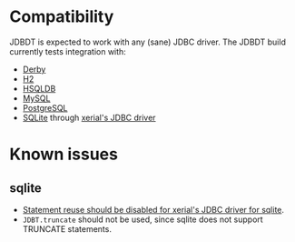 
# Compatibility

JDBDT is expected to work with any (sane) JDBC driver.
The JDBDT build currently tests integration with:

* [Derby](https://db.apache.org/derby)
* [H2](http://www.h2database.com)
* [HSQLDB](http://hsqldb.org)
* [MySQL](http://mysql.com)
* [PostgreSQL](http://postgresql.org)
* [SQLite](https://www.sqlite.org) through [xerial's JDBC driver](https://github.com/xerial/sqlite-jdbc)

# Known issues
<a name="KnownIssues"></a>

## sqlite

* [Statement reuse should be disabled for xerial's JDBC driver for sqlite](DB.html#StatementReuse).
* `JDBT.truncate` should not be used, since sqlite does not support TRUNCATE statements.
